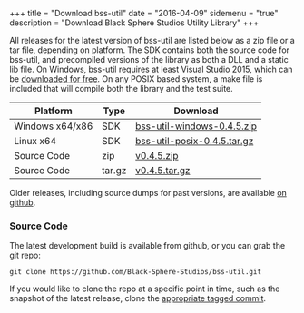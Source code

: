 +++
title = "Download bss-util"
date = "2016-04-09"
sidemenu = "true"
description = "Download Black Sphere Studios Utility Library"
+++

All releases for the latest version of bss-util are listed below as a zip file or a tar file, depending on platform. The SDK contains both the source code for bss-util, and precompiled versions of the library as both a DLL and a static lib file. On Windows, bss-util requires at least Visual Studio 2015, which can be [downloaded for free](https://www.visualstudio.com/en-us/downloads/download-visual-studio-vs.aspx). On any POSIX based system, a make file is included that will compile both the library and the test suite.

Platform      | Type          | Download 
--- | --- | --- |
Windows x64/x86 | SDK | [bss-util-windows-0.4.5.zip](https://github.com/Black-Sphere-Studios/bss-util/releases/download/v0.4.5/bss-util-windows-0.4.5.zip)
Linux x64       | SDK | [bss-util-posix-0.4.5.tar.gz](https://github.com/Black-Sphere-Studios/bss-util/releases/download/v0.4.5/bss-util-posix-0.4.5.tar.gz)
Source Code | zip    | [v0.4.5.zip](https://github.com/Black-Sphere-Studios/bss-util/archive/v0.4.5.zip)
Source Code | tar.gz    | [v0.4.5.tar.gz](https://github.com/Black-Sphere-Studios/bss-util/archive/v0.4.5.tar.gz)

Older releases, including source dumps for past versions, are available <a href="https://github.com/Black-Sphere-Studios/bss-util/releases">on github</a>.

### Source Code

The latest development build is available from github, or you can grab the git repo:

``` git clone https://github.com/Black-Sphere-Studios/bss-util.git ```

If you would like to clone the repo at a specific point in time, such as the snapshot of the latest release, clone the <a href="https://github.com/Black-Sphere-Studios/bss-util/tree/v0.4.5">appropriate tagged commit</a>. 